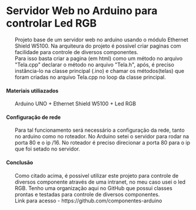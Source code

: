 # Servidor Web no Arduino para controlar Led RGB

<ul>
		Projeto base de um servidor web no arduino usando o módulo Ethernet Shield W5100. Na arquiteura do projeto é possivel criar paginas com facilidade para controle de diversos componentes. <br>
	 Para isso basta criar a pagina (em html) como um método no arquivo "Tela.cpp" declarar o método no arquivo "Tela.h", após, é preciso instância-lo na classe principal (.ino) e chamar os métodos(telas) que foram criadas no arquivo Tela.cpp no loop da classe principal.
	</ul>

#### Materiais utiliazados
<ul>
	Arduino UNO +  Ethernet Shield W5100 + Led RGB
	</ul>

#### Configuração de rede
<ul>
	Para tal funcionamento será necessário a configuração da rede, tanto no arduino como no roteador. No Arduino setei o servidor para rodar na porta 80 e o ip /16. No roteador é preciso direcionar a porta 80 para o ip que foi setado no servidor.
</ul>

#### Conclusão
<ul>
	Como citado acima, é possivel utilizar este projeto para controle de diversos componente através de uma intranet, no meu caso usei o led RGB. Tenho uma organização aqui no GitHub que possui classes prontas e testadas para controle de diversos componentes.  <br>                   
	Link para acesso - https://github.com/componentes-arduino
</ul>

